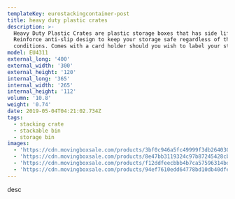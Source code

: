 ```yaml
---
templateKey: eurostackingcontainer-post
title: heavy duty plastic crates
description: >-
  Heavy Duty Plastic Crates are plastic storage boxes that has side lifting bar.
  Reinforce anti-slip design to keep your storage safe regardless of the weather
  conditions. Comes with a card holder should you wish to label your storage
model: EU4311
external_long: '400'
external_width: '300'
external_height: '120'
internal_long: '365'
internal_width: '265'
internal_height: '112'
volumn: '10.8'
weight: '0.74'
date: 2019-05-04T04:21:02.734Z
tags:
  - stacking crate
  - stackable bin
  - storage bin
images:
  - 'https://cdn.movingboxsale.com/products/3bf0c946a5fc49999f3db2640303f1db.jpg'
  - 'https://cdn.movingboxsale.com/products/8e47bb3119324c97b87245428cb6ef34.JPG'
  - 'https://cdn.movingboxsale.com/products/f12ddfeecbbb4b7ca57596314bd71438.JPG'
  - 'https://cdn.movingboxsale.com/products/94ef7610edd64778bd10db40dfea5133.jpg'
---
```

desc
